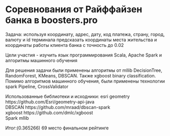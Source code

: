 <h1>Соревнования от Райффайзен банка в boosters.pro</h1>
<p>Задача: используя координату, адрес, дату, код платежа, страну, город, валюту и id терминала 
предсказать координаты места жительства и координаты работы клиента банка с точность до 0.02</p>
<p>Цели участия - изучить язык программирования Scala, Apache Spark и алгоритмы машинного обучения</p>
<p>Для решения задачи были применены алгоритмы от mllib DecisionTree, RandomForest, KMeans, 
DBSCAN. Также xgboost binary classification. Помимо алгоритмов машинного обучения, были применены технологии spark Pipeline, 
CrossValidator</p>

<p>Использованные библиотеки и исходники: 
esri geometry https://github.com/Esri/geometry-api-java <br/>
DBSCAN https://github.com/mraad/dbscan-spark <br/>
xgboost https://github.com/dmlc/xgboost <br/>
Spark mllib 
</p>
<p>Итог:(0.365266) 69 место финальном рейтинге</p>

